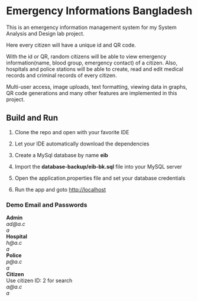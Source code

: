 # Emergency Informations Bangladesh

This is an emergency information management system for my System Analysis and Design lab project.

Here every citizen will have a unique id and QR code.

With the id or QR, random citizens will be able to view emergency information(name, blood group, emergency contact) of a citizen. Also, hospitals and police stations will be able to create, read and edit medical records and criminal records of every citizen.

Multi-user access, image uploads, text formatting, viewing data in graphs, QR code generations and many other features are implemented in this project.

## Build and Run

1. Clone the repo and open with your favorite IDE

2. Let your IDE automatically download the dependencies

3. Create a MySql database by name **eib**

4. Import the **database-backup/eib-bk.sql** file into your MySQL server

5. Open the application.properties file and set your database credentials

6. Run the app and goto [http://localhost](http://localhost/)

### Demo Email and Passwords
 **Admin** <br/>
_ad@a.c_ <br/>
_a_<br/>
**Hospital**<br/>
_h@a.c_ <br/>
 _a_<br/>
**Police**<br/>
 _p@a.c_ <br/>
 _a_<br/>
**Citizen**<br/>
Use citizen ID: 2 for search<br/>
_a@a.c_ <br/>
 _a_<br/>
